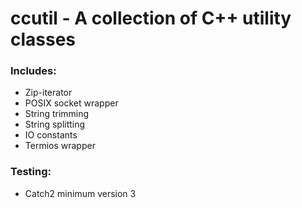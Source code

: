 # ccutil - A collection of C++ utility classes

### Includes:
- Zip-iterator
- POSIX socket wrapper
- String trimming
- String splitting
- IO constants
- Termios wrapper

### Testing:
- Catch2 minimum version 3
